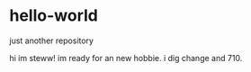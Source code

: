 # hello-world
just another repository

hi im steww!
im ready for an new hobbie. i dig change and 710.
